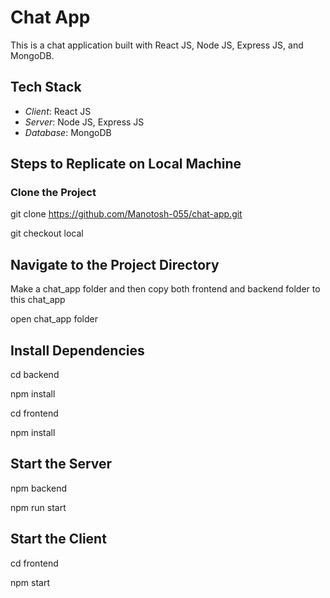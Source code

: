 # Chat App

This is a chat application built with React JS, Node JS, Express JS, and MongoDB.

## Tech Stack

- *Client*: React JS
- *Server*: Node JS, Express JS
- *Database*: MongoDB

## Steps to Replicate on Local Machine

### Clone the Project

git clone https://github.com/Manotosh-055/chat-app.git

git checkout local  

## Navigate to the Project Directory

Make a chat_app folder and then copy both frontend and backend folder to this chat_app

open chat_app folder

## Install Dependencies

cd backend

npm install

cd frontend

npm install

## Start the Server

npm backend

npm run start

## Start the Client

cd frontend

npm start
